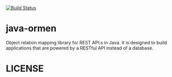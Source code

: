 [![Build Status](https://travis-ci.org/code-brewery/untappd.svg?branch=master)](https://travis-ci.org/code-brewery/untappd)

# java-ormen
Object relation mapping library for REST API:s in Java. It is designed to build applications that are powered by a RESTful API instead of a database. 


# LICENSE
